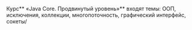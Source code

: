Курс** «Java Core. Продвинутый уровень»** входят темы: ООП, исключения, коллекции, многопоточность, графический интерфейс, сокеты/
